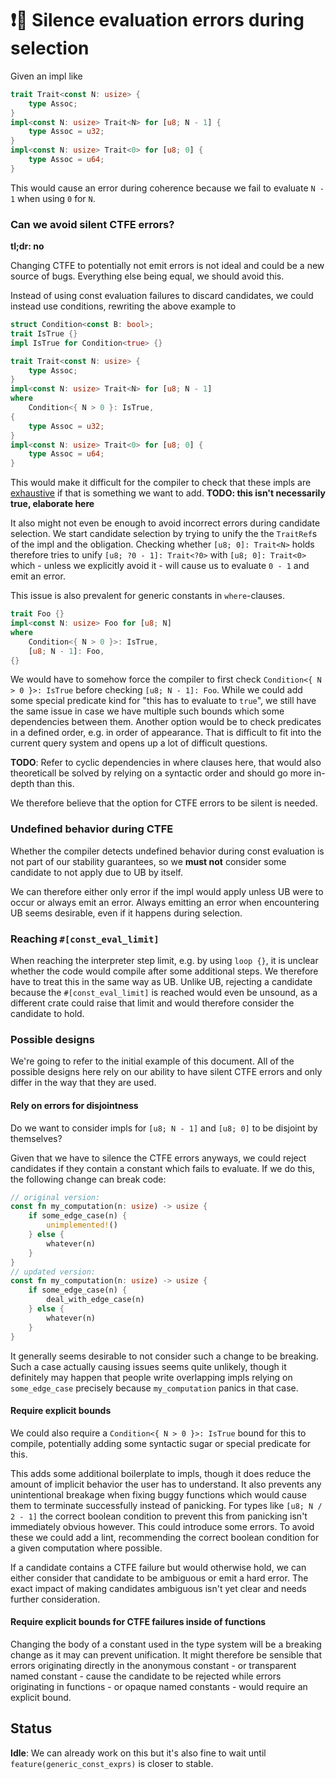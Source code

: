 # ❗🔄 Silence evaluation errors during selection

Given an impl like

```rust
trait Trait<const N: usize> {
    type Assoc;
}
impl<const N: usize> Trait<N> for [u8; N - 1] {
    type Assoc = u32;
}
impl<const N: usize> Trait<0> for [u8; 0] {
    type Assoc = u64;
}
```
This would cause an error during coherence because we fail to evaluate `N - 1` when using `0` for `N`.

### Can we avoid silent CTFE errors?

**tl;dr: no**

Changing CTFE to potentially not emit errors is not ideal and could be a new source of bugs.
Everything else being equal, we should avoid this.

Instead of using const evaluation failures to discard candidates, we could instead use conditions,
rewriting the above example to
```rust
struct Condition<const B: bool>;
trait IsTrue {}
impl IsTrue for Condition<true> {}

trait Trait<const N: usize> {
    type Assoc;
}
impl<const N: usize> Trait<N> for [u8; N - 1]
where
    Condition<{ N > 0 }: IsTrue,
{
    type Assoc = u32;
}
impl<const N: usize> Trait<0> for [u8; 0] {
    type Assoc = u64;
}
```

This would make it difficult for the compiler to check that these impls are [exhaustive](./exhaustiveness.md)
if that is something we want to add. **TODO: this isn't necessarily true, elaborate here**

It also might not even be enough to avoid incorrect errors during candidate selection.
We start candidate selection by trying to unify the the `TraitRef`s of the impl and the obligation.
Checking whether `[u8; 0]: Trait<N>` holds therefore tries to unify `[u8; ?0 - 1]: Trait<?0>` with `[u8; 0]: Trait<0>`
which - unless we explicitly avoid it - will cause us to evaluate `0 - 1` and emit an error. 

This issue is also prevalent for generic constants in `where`-clauses.

```rust
trait Foo {}
impl<const N: usize> Foo for [u8; N]
where
    Condition<{ N > 0 }>: IsTrue,
    [u8; N - 1]: Foo,
{}
```
We would have to somehow force the compiler to first check `Condition<{ N > 0 }>: IsTrue` before checking `[u8; N - 1]: Foo`.
While we could add some special predicate kind for "this has to evaluate to `true`", we still have the same issue in case
we have multiple such bounds which some dependencies between them. Another option would be to check predicates in a defined order,
e.g. in order of appearance. That is difficult to fit into the current query system and opens up a lot of difficult questions.

**TODO**: Refer to cyclic dependencies in where clauses here, that would also theoreticall be solved by relying on a syntactic order
and should go more in-depth than this.

We therefore believe that the option for CTFE errors to be silent is needed.

### Undefined behavior during CTFE

Whether the compiler detects undefined behavior during const evaluation is not part
of our stability guarantees, so we **must not** consider some candidate to not apply due to UB by itself.

We can therefore either only error if the impl would apply unless UB were to occur or always emit an error.
Always emitting an error when encountering UB seems desirable, even if it happens during selection.

### Reaching `#[const_eval_limit]`

When reaching the interpreter step limit, e.g. by using `loop {}`, it is unclear whether the code
would compile after some additional steps. We therefore have to treat this in the same way as UB.
Unlike UB, rejecting a candidate because the `#[const_eval_limit]` is reached would even be unsound,
as a different crate could raise that limit and would therefore consider the candidate to hold.

### Possible designs

We're going to refer to the initial example of this document. All of the possible designs here rely on
our ability to have silent CTFE errors and only differ in the way that they are used.

#### Rely on errors for disjointness

Do we want to consider impls for `[u8; N - 1]` and `[u8; 0]` to be disjoint by themselves?

Given that we have to silence the CTFE errors anyways, we could reject candidates if they contain a constant which fails to evaluate.
If we do this, the following change can break code:
```rust
// original version:
const fn my_computation(n: usize) -> usize {
    if some_edge_case(n) {
        unimplemented!()
    } else {
        whatever(n)
    }
}
// updated version:
const fn my_computation(n: usize) -> usize {
    if some_edge_case(n) {
        deal_with_edge_case(n)
    } else {
        whatever(n)
    }
}
```
It generally seems desirable to not consider such a change to be breaking. Such a case actually causing issues seems quite unlikely,
though it definitely may happen that people write overlapping impls relying on `some_edge_case` precisely because `my_computation` panics in
that case.

#### Require explicit bounds

We could also require a `Condition<{ N > 0 }>: IsTrue` bound for this to compile,
potentially adding some syntactic sugar or special predicate for this.

This adds some additional boilerplate to impls, though it does reduce the
amount of implicit behavior the user has to understand. It also prevents any unintentional breakage
when fixing buggy functions which would cause them to terminate successfully instead of panicking.
For types like `[u8; N / 2 - 1]` the correct boolean condition to prevent this from panicking isn't immediately obvious however.
This could introduce some errors. To avoid these we could add a lint, recommending the correct boolean condition for a given computation where possible.

If a candidate contains a CTFE failure but would otherwise hold, we can either consider that candidate to be ambiguous or emit a hard
error. The exact impact of making candidates ambiguous isn't yet clear and needs further consideration.

#### Require explicit bounds for CTFE failures inside of functions

Changing the body of a constant used in the type system will be a breaking change as it may can prevent unification.
It might therefore be sensible that errors originating directly in the anonymous constant - or transparent named constant - 
cause the candidate to be rejected while errors originating in functions - or opaque named constants - would require an explicit bound.

## Status

**Idle**: We can already work on this but it's also fine to wait until `feature(generic_const_exprs)` is
closer to stable.